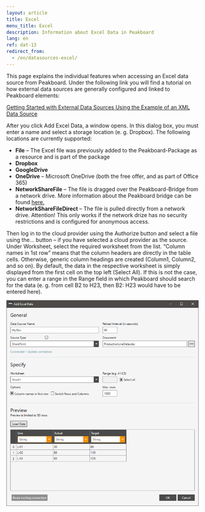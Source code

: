 ```yaml
---
layout: article
title: Excel
menu_title: Excel
description: Information about Excel Data in Peakboard
lang: en
ref: dat-13
redirect_from:
  - /en/datasources-excel/
---
```

This page explains the individual features when accessing an Excel data source from Peakboard. Under the following link you will find a tutorial on how external data sources are generally configured and linked to Peakboard elements:

[Getting Started with External Data Sources Using the Example of an XML Data Source](/tutorials/03-en-xml-data.html)

After you click Add Excel Data, a window opens. In this dialog box, you must enter a name and select a storage location (e. g. Dropbox). The following locations are currently supported:

*    **File** – The Excel file was previously added to the Peakboard-Package as a resource and is part of the package
*    **Dropbox**
*    **GoogleDrive**
*    **OneDrive** – Microsoft OneDrive (both the free offer, and as part of Office 365)
*    **NetworkShareFile** – The file is dragged over the Peakboard-Bridge from a network drive. More information about the Peakboard bridge can be found [here.](/administration/01-en-install.html)
*    **NetworkShareFileDirect** – The file is pulled directly from a network drive. Attention! This only works if the network drize has no security restrictions and is configured for anonymous access.

Then log in to the cloud provider using the Authorize button and select a file using the… button – if you have selected a cloud provider as the source.
Under Worksheet, select the required worksheet from the list. “Column names in 1st row” means that the column headers are directly in the table cells. Otherwise, generic column headings are created (Column1, Column2, and so on). By default, the data in the respective worksheet is simply displayed from the first cell on the top left (Select All). If this is not the case, you can enter a range in the Range field in which Peakboard should search for the data (e. g. from cell B2 to H23, then B2: H23 would have to be entered here).

 ![Add Excel Data Dialog](/assets/images/data-sources/excel/add-excel-data.png)
